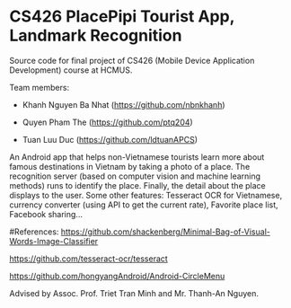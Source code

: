 # CS426 PlacePipi Tourist App, Landmark Recognition
Source code for final project of CS426 (Mobile Device Application Development) course at HCMUS.

Team members:
- Khanh Nguyen Ba Nhat (https://github.com/nbnkhanh)

- Quyen Pham The (https://github.com/ptq204)

- Tuan Luu Duc (https://github.com/ldtuanAPCS)

An Android app that helps non-Vietnamese tourists learn more about famous destinations in Vietnam by taking a photo of a place. The
recognition server (based on computer vision and machine learning methods) runs to identify the place. Finally, the detail about the place
displays to the user.
Some other features: Tesseract OCR for Vietnamese, currency converter (using API to get the current rate), Favorite place list, Facebook
sharing...

#References:
https://github.com/shackenberg/Minimal-Bag-of-Visual-Words-Image-Classifier

https://github.com/tesseract-ocr/tesseract

https://github.com/hongyangAndroid/Android-CircleMenu


Advised by Assoc. Prof. Triet Tran Minh and Mr. Thanh-An Nguyen.
